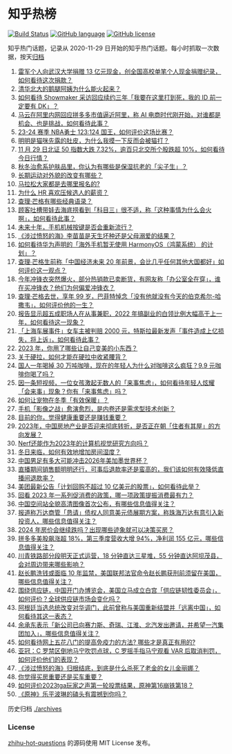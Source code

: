 # 知乎热榜
[![Build Status](https://github.com/ToWeLong/zhihu-hot-questions/workflows/CI/badge.svg)](https://github.com/ToWeLong/zhihu-hot-questions/actions)
[![GitHub language](https://img.shields.io/badge/language-golang-orange.svg)](https://golang.org/)
[![GitHub license](https://img.shields.io/github/license/ToWeLong/zhihu-hot-questions)](https://github.com/ToWeLong/zhihu-hot-questions/blob/main/LICENSE)

知乎热门话题，记录从 2020-11-29 日开始的知乎热门话题。每小时抓取一次数据，按天[归档](./archives)

<!-- BEGIN -->

1. [雷军个人向武汉大学捐赠 13 亿元现金，创全国高校单笔个人现金捐赠纪录，如何看待这次捐款？](https://www.zhihu.com/question/632414115)
1. [清华北大的鹅腿阿姨为什么能火起来？](https://www.zhihu.com/question/631983014)
1. [如何看待 Showmaker 采访回应续约三年「我要在这里打到死，我的 ID 前一定要有 DK」？](https://www.zhihu.com/question/632068852)
1. [马云在阿里内网回应拼多多市值逼近阿里，称 AI 电商时代刚开始，对谁都是机会、也是挑战，如何看待此事？](https://www.zhihu.com/question/632432650)
1. [23-24 赛季 NBA勇士 123:124 国王，如何评价这场比赛？](https://www.zhihu.com/question/632425421)
1. [明明是猫咪先露的肚皮，为什么我摸一下反而会被猫打？](https://www.zhihu.com/question/631339619)
1. [11 月 29 日北证 50 指数大跌 7.32%，逾百只北交所个股跌超 10%，如何看待今日行情？](https://www.zhihu.com/question/632415691)
1. [秋冬治愈系护肤品里，你认为有哪些是保湿抗老的「尖子生」？](https://www.zhihu.com/question/630322830)
1. [长期运动对外貌的改变有哪些？](https://www.zhihu.com/question/631716949)
1. [马拉松大家都是去哪里报名的?](https://www.zhihu.com/question/630515900)
1. [为什么 HR 喜欢压候选人的薪资？](https://www.zhihu.com/question/63658867)
1. [查理·芒格有哪些经典语录？](https://www.zhihu.com/question/632412459)
1. [顾客吐槽带娃去海底捞看到「科目三」很不适，称「这种事情为什么会火啊」，如何看待此事？](https://www.zhihu.com/question/632288475)
1. [未来十年，手机机械按键是否会重新流行？](https://www.zhihu.com/question/631707985)
1. [《涉过愤怒的海》李苗苗是天生坏种还是父母溺爱的结果？](https://www.zhihu.com/question/632091516)
1. [如何看待华为声明的「海外手机暂无使用 HarmonyOS（鸿蒙系统） 的计划」？](https://www.zhihu.com/question/631262186)
1. [查理∙芒格生前称「中国经济未来 20 年前景，会比几乎任何其他大国都好」如何评价这一观点？](https://www.zhihu.com/question/632406653)
1. [今年冲锋衣突然爆火，部分热销款已卖断货，有网友称「办公室全在穿」，谁在买冲锋衣？他们为何偏爱冲锋衣？](https://www.zhihu.com/question/630916838)
1. [查理·芒格去世，享年 99 岁，巴菲特悼念「没有他就没有今天的伯克希尔-哈撒韦」，如何评价他的一生？](https://www.zhihu.com/question/632385991)
1. [报告显示超五成职场人在从事兼职，2022 年搞副业的白领比例大幅高于上一年，如何看待这一现象？](https://www.zhihu.com/question/632247727)
1. [「上海车展事件」女车主被判赔 2000 元，特斯拉最新发声「事件造成上亿损失，将上诉」，如何看待此事？](https://www.zhihu.com/question/632113583)
1. [2023 年，你用了哪些让自己变美的小东西？](https://www.zhihu.com/question/631284241)
1. [关于硬拉，如何才能在硬拉中收紧腰背？](https://www.zhihu.com/question/632025621)
1. [国人一年喝掉 30 万吨咖啡，现在的年轻人为什么对咖啡这么疯狂？9.9 元咖啡你喝了吗？](https://www.zhihu.com/question/632070791)
1. [因一条短视频，一位女孩激起无数人的「来事焦虑」，如何看待年轻人炫耀「会来事」现象？你有「来事焦虑」吗？](https://www.zhihu.com/question/632299815)
1. [如何让宠物在冬季「有效保暖」？](https://www.zhihu.com/question/630017017)
1. [手机「影像之战」愈演愈烈，是内卷还是需求型技术创新？](https://www.zhihu.com/question/630507064)
1. [目前的你，觉得健康重要还是赚钱重要？](https://www.zhihu.com/question/630549540)
1. [2023年，中国房地产业是否迎来彻底转折，是否正在朝「住者有其屋」的方向发展？](https://www.zhihu.com/question/629455493)
1. [Nerf还能作为2023年的计算机视觉研究方向吗？](https://www.zhihu.com/question/592609386)
1. [冬日来临，如何有效地增加房间湿度？](https://www.zhihu.com/question/625978013)
1. [中国男足有多大可能冲击2026年美加墨世界杯？](https://www.zhihu.com/question/631840547)
1. [直播期间销售额明明还行，可事后退款率还是蛮高的，我们该如何有效降低直播间退款率？](https://www.zhihu.com/question/632323607)
1. [美团最新公告「计划回购不超过 10 亿美元的股票」，如何看待此举？](https://www.zhihu.com/question/632407645)
1. [回看 2023 年一系列促消费的政策，哪一项政策提振消费最有力？](https://www.zhihu.com/question/630156470)
1. [中国空间站全貌高清图像首次公布，有哪些信息值得关注？](https://www.zhihu.com/question/632293662)
1. [报道称万达商管「恳请」债权人同意美元债展期方案，称珠海万达有意引入新投资人，哪些信息值得关注？](https://www.zhihu.com/question/632306180)
1. [2024 年房价会继续跌吗？出现哪些迹象就可以决策买房？](https://www.zhihu.com/question/629455471)
1. [拼多多美股飙涨超 18%，第三季度营收大增 94%，净利润 155 亿元，哪些信息值得关注？](https://www.zhihu.com/question/632407656)
1. [川青铁路部分段明天正式运营，18 分钟直达三星堆，55 分钟直达阿坝茂县，会对周边带来哪些影响？](https://www.zhihu.com/question/632073310)
1. [赵长鹏洗钱或面临 10 年监禁，美国联邦法官命令赵长鹏获刑前须留在美国，哪些信息值得关注？](https://www.zhihu.com/question/632275368)
1. [围绕供应链，中国开门办博览会，美国立马成立白宫「供应链韧性委员会」，如何评价？全球供应链市场会变化吗？](https://www.zhihu.com/question/632292279)
1. [阿根廷当选总统改变对华调门，此前曾称与美国重新结盟并「远离中国」，如何看待其这一表态？](https://www.zhihu.com/question/632252467)
1. [余承东表示「新公司已向赛力斯、奇瑞、江淮、北汽发出邀请，并希望一汽集团加入」，哪些信息值得关注？](https://www.zhihu.com/question/632289156)
1. [如何看待网上五花八门的提高免疫力的方法? 哪些才是真正有用的?](https://www.zhihu.com/question/632405681)
1. [亚冠：C 罗禁区倒地马宁吹罚点球，C 罗摇手指马宁观看 VAR 后取消判罚，如何评价他们的表现？](https://www.zhihu.com/question/632240782)
1. [《涉过愤怒的海》归根结底，到底是什么杀死了老金的女儿金丽娜？](https://www.zhihu.com/question/632083368)
1. [你觉得买房重要还是买车重要？](https://www.zhihu.com/question/628779931)
1. [如何评价2023tga玩家之声第一轮投票结果，原神第16崩铁第18？](https://www.zhihu.com/question/632304328)
1. [《原神》乐平波琳的磕头有震撼到你吗？](https://www.zhihu.com/question/632185107)

<!-- END -->

历史归档 [./archives](./archives)


### License
[zhihu-hot-questions](https://github.com/towelong/zhihu-hot-questions) 的源码使用 MIT License 发布。